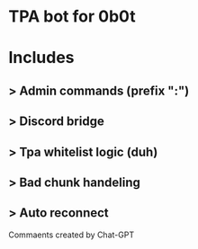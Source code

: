 # TPA bot for 0b0t

# Includes
## > Admin commands (prefix ":")
## > Discord bridge
## > Tpa whitelist logic (duh)
## > Bad chunk handeling
## > Auto reconnect

Commaents created by Chat-GPT

